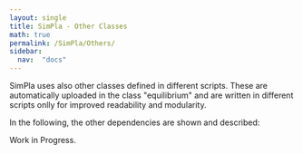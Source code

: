 ```yaml
---
layout: single
title: SimPla - Other Classes
math: true
permalink: /SimPla/Others/
sidebar: 
  nav:  "docs"
---
```


<script type="text/javascript" async
  src="https://cdn.jsdelivr.net/npm/mathjax@3/es5/tex-mml-chtml.js">
</script>

SimPla uses also other classes defined in different scripts. These are automatically uploaded in the class "equilibrium" and are written in different scripts onlly for improved readability and modularity. 

In the following, the other dependencies are shown and described: 


Work in Progress.